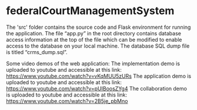 # federalCourtManagementSystem

The 'src' folder contains the source code and Flask environment for running the application. 
The file “app.py” in the root directory contains database access information at the top of the file which can be modified to enable access to the database on your local machine.
The database SQL dump file is titled “crms_dump.sql”.


Some video demos of the web application:
	The implementation demo is uploaded to youtube and accessible at this link:
		https://www.youtube.com/watch?v=vKqMUU5zURs
	The application demo is uploaded to youtube and accessible at this link:
		https://www.youtube.com/watch?v=pUIBoosZYg4
	The collaboration demo is uploaded to youtube and accessible at this link:
		https://www.youtube.com/watch?v=2B5je_pbMno
